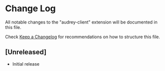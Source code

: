 # Change Log

All notable changes to the "audrey-client" extension will be documented in this file.

Check [Keep a Changelog](http://keepachangelog.com/) for recommendations on how to structure this file.

## [Unreleased]

- Initial release